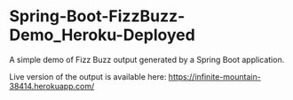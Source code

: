 # Spring-Boot-FizzBuzz-Demo_Heroku-Deployed
A simple demo of Fizz Buzz output generated by a Spring Boot application.

Live version of the output is available here: https://infinite-mountain-38414.herokuapp.com/
